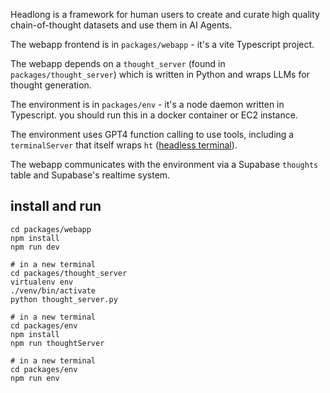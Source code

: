 Headlong is a framework for human users to create and curate high quality chain-of-thought datasets and use them in AI Agents.

The webapp frontend is in `packages/webapp` - it's a vite Typescript project.

The webapp depends on a `thought_server` (found in `packages/thought_server`) which is written in Python and wraps LLMs for thought generation.

The environment is in `packages/env` - it's a node daemon written in Typescript. you should run this in a docker container or EC2 instance.

The environment uses GPT4 function calling to use tools, including a `terminalServer` that itself wraps `ht` ([headless terminal](https://github.com/andyk/ht)).

The webapp communicates with the environment via a Supabase `thoughts` table and Supabase's realtime system.


## install and run

```
cd packages/webapp
npm install
npm run dev

# in a new terminal 
cd packages/thought_server
virtualenv env
./venv/bin/activate
python thought_server.py

# in a new terminal 
cd packages/env
npm install
npm run thoughtServer

# in a new terminal 
cd packages/env
npm run env
```
